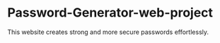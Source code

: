 # Password-Generator-web-project
This website creates strong and more secure passwords effortlessly.
